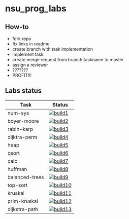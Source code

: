 # nsu_prog_labs
## How-to
* fork repo
* fix links in readme
* create branch with task implementation
* implement task
* create merge request from branch taskname to master
* assign a reviewer
* ???????
* PROFIT!!!

## Labs status

|Task          |Status                    |
|--------------|--------------------------|
|num-sys       |[![build1][]][build-link] |
|boyer-moore   |[![build2][]][build-link] |
|rabin-karp    |[![build3][]][build-link] |
|dijktra-perm  |[![build4][]][build-link] |
|heap          |[![build5][]][build-link] |
|qsort         |[![build6][]][build-link] |
|calc          |[![build7][]][build-link] |
|huffman       |[![build8][]][build-link] |
|balanced-trees|[![build9][]][build-link] |
|top-sort      |[![build10][]][build-link]|
|kruskal       |[![build11][]][build-link]|
|prim-kruskal  |[![build12][]][build-link]|
|dijkstra-path |[![build13][]][build-link]|

[build1]: https://gitlab.com/nsu-prog-course/labs/-/jobs/artifacts/master/raw/build_lab0/status.svg?job=lab0
[build2]: https://gitlab.com/nsu-prog-course/labs/-/jobs/artifacts/master/raw/build_lab1-0/status.svg?job=lab1-0
[build3]: https://gitlab.com/nsu-prog-course/labs/-/jobs/artifacts/master/raw/build_lab1-1/status.svg?job=lab1-1
[build4]: https://gitlab.com/nsu-prog-course/labs/-/jobs/artifacts/master/raw/build_lab2/status.svg?job=lab2
[build5]: https://gitlab.com/nsu-prog-course/labs/-/jobs/artifacts/master/raw/build_lab3-0/status.svg?job=lab3-0
[build6]: https://gitlab.com/nsu-prog-course/labs/-/jobs/artifacts/master/raw/build_lab3-1/status.svg?job=lab3-1
[build7]: https://gitlab.com/nsu-prog-course/labs/-/jobs/artifacts/master/raw/build_lab4/status.svg?job=lab4
[build8]: https://gitlab.com/nsu-prog-course/labs/-/jobs/artifacts/master/raw/build_lab5/status.svg?job=lab5
[build9]: https://gitlab.com/nsu-prog-course/labs/-/jobs/artifacts/master/raw/build_lab6/status.svg?job=lab6
[build10]: https://gitlab.com/nsu-prog-course/labs/-/jobs/artifacts/master/raw/build_lab7/status.svg?job=lab7
[build11]: https://gitlab.com/nsu-prog-course/labs/-/jobs/artifacts/master/raw/build_lab8-0/status.svg?job=lab8-0
[build12]: https://gitlab.com/nsu-prog-course/labs/-/jobs/artifacts/master/raw/build_lab8-1/status.svg?job=lab8-1
[build13]: https://gitlab.com/nsu-prog-course/labs/-/jobs/artifacts/master/raw/build_lab9/status.svg?job=lab9

[build-link]: https://gitlab.com/nsu-prog-course/labs/-/jobs
